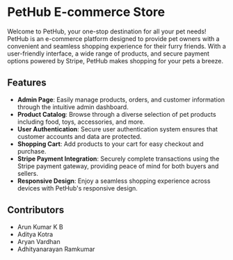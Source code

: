 # PetHub E-commerce Store

Welcome to PetHub, your one-stop destination for all your pet needs! PetHub is an e-commerce platform designed to provide pet owners with a convenient and seamless shopping experience for their furry friends. With a user-friendly interface, a wide range of products, and secure payment options powered by Stripe, PetHub makes shopping for your pets a breeze.

## Features

- **Admin Page**: Easily manage products, orders, and customer information through the intuitive admin dashboard.
- **Product Catalog**: Browse through a diverse selection of pet products including food, toys, accessories, and more.
- **User Authentication**: Secure user authentication system ensures that customer accounts and data are protected.
- **Shopping Cart**: Add products to your cart for easy checkout and purchase.
- **Stripe Payment Integration**: Securely complete transactions using the Stripe payment gateway, providing peace of mind for both buyers and sellers.
- **Responsive Design**: Enjoy a seamless shopping experience across devices with PetHub's responsive design.

## Contributors

- Arun Kumar K B
- Aditya Kotra
- Aryan Vardhan
- Adhityanarayan Ramkumar

